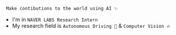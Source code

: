 <!-- ## 🧸 About me  -->
     Make contibutions to the world using AI ✨

- I'm in `NAVER LABS Research Intern` 
- My research field is `Autonomous Driving 🚙` & `Computer Vision 🔥`




